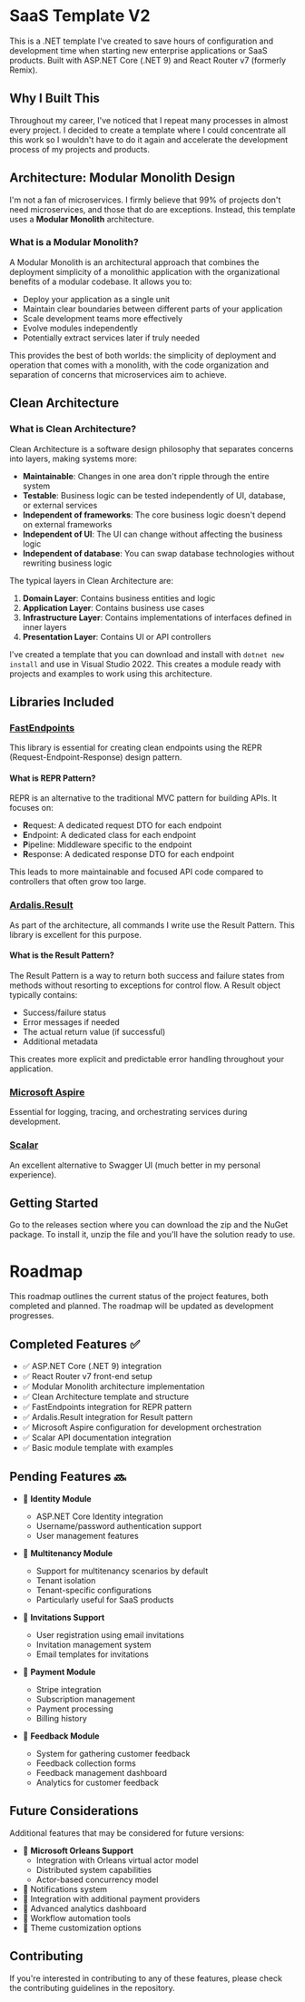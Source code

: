 # SaaS Template V2

This is a .NET template I've created to save hours of configuration and development time when starting new enterprise applications or SaaS products. Built with ASP.NET Core (.NET 9) and React Router v7 (formerly Remix).

## Why I Built This

Throughout my career, I've noticed that I repeat many processes in almost every project. I decided to create a template where I could concentrate all this work so I wouldn't have to do it again and accelerate the development process of my projects and products.

## Architecture: Modular Monolith Design

I'm not a fan of microservices. I firmly believe that 99% of projects don't need microservices, and those that do are exceptions. Instead, this template uses a **Modular Monolith** architecture.

### What is a Modular Monolith?

A Modular Monolith is an architectural approach that combines the deployment simplicity of a monolithic application with the organizational benefits of a modular codebase. It allows you to:

- Deploy your application as a single unit
- Maintain clear boundaries between different parts of your application
- Scale development teams more effectively
- Evolve modules independently
- Potentially extract services later if truly needed

This provides the best of both worlds: the simplicity of deployment and operation that comes with a monolith, with the code organization and separation of concerns that microservices aim to achieve.

## Clean Architecture

### What is Clean Architecture?

Clean Architecture is a software design philosophy that separates concerns into layers, making systems more:

- **Maintainable**: Changes in one area don't ripple through the entire system
- **Testable**: Business logic can be tested independently of UI, database, or external services
- **Independent of frameworks**: The core business logic doesn't depend on external frameworks
- **Independent of UI**: The UI can change without affecting the business logic
- **Independent of database**: You can swap database technologies without rewriting business logic

The typical layers in Clean Architecture are:
1. **Domain Layer**: Contains business entities and logic
2. **Application Layer**: Contains business use cases
3. **Infrastructure Layer**: Contains implementations of interfaces defined in inner layers
4. **Presentation Layer**: Contains UI or API controllers

I've created a template that you can download and install with `dotnet new install` and use in Visual Studio 2022. This creates a module ready with projects and examples to work using this architecture.

## Libraries Included

### [FastEndpoints](https://fast-endpoints.com/)
This library is essential for creating clean endpoints using the REPR (Request-Endpoint-Response) design pattern.

#### What is REPR Pattern?
REPR is an alternative to the traditional MVC pattern for building APIs. It focuses on:
- **R**equest: A dedicated request DTO for each endpoint
- **E**ndpoint: A dedicated class for each endpoint
- **P**ipeline: Middleware specific to the endpoint
- **R**esponse: A dedicated response DTO for each endpoint

This leads to more maintainable and focused API code compared to controllers that often grow too large.

### [Ardalis.Result](https://github.com/ardalis/Result)
As part of the architecture, all commands I write use the Result Pattern. This library is excellent for this purpose.

#### What is the Result Pattern?
The Result Pattern is a way to return both success and failure states from methods without resorting to exceptions for control flow. A Result object typically contains:
- Success/failure status
- Error messages if needed
- The actual return value (if successful)
- Additional metadata

This creates more explicit and predictable error handling throughout your application.

### [Microsoft Aspire](https://learn.microsoft.com/en-us/dotnet/aspire/get-started/aspire-overview)
Essential for logging, tracing, and orchestrating services during development.

### [Scalar](https://github.com/scalar/scalar)
An excellent alternative to Swagger UI (much better in my personal experience).

## Getting Started

Go to the releases section where you can download the zip and the NuGet package. To install it, unzip the file and you'll have the solution ready to use.

# Roadmap

This roadmap outlines the current status of the project features, both completed and planned. The roadmap will be updated as development progresses.

## Completed Features ✅

- ✅ ASP.NET Core (.NET 9) integration
- ✅ React Router v7 front-end setup
- ✅ Modular Monolith architecture implementation
- ✅ Clean Architecture template and structure
- ✅ FastEndpoints integration for REPR pattern
- ✅ Ardalis.Result integration for Result pattern
- ✅ Microsoft Aspire configuration for development orchestration
- ✅ Scalar API documentation integration
- ✅ Basic module template with examples

## Pending Features 🔜

- 🔲 **Identity Module**
  - ASP.NET Core Identity integration
  - Username/password authentication support
  - User management features

- 🔲 **Multitenancy Module**
  - Support for multitenancy scenarios by default
  - Tenant isolation
  - Tenant-specific configurations
  - Particularly useful for SaaS products

- 🔲 **Invitations Support**
  - User registration using email invitations
  - Invitation management system
  - Email templates for invitations

- 🔲 **Payment Module**
  - Stripe integration
  - Subscription management
  - Payment processing
  - Billing history

- 🔲 **Feedback Module**
  - System for gathering customer feedback
  - Feedback collection forms
  - Feedback management dashboard
  - Analytics for customer feedback

## Future Considerations

Additional features that may be considered for future versions:

- 🔲 **Microsoft Orleans Support**
  - Integration with Orleans virtual actor model
  - Distributed system capabilities
  - Actor-based concurrency model
- 🔲 Notifications system
- 🔲 Integration with additional payment providers
- 🔲 Advanced analytics dashboard
- 🔲 Workflow automation tools
- 🔲 Theme customization options

## Contributing

If you're interested in contributing to any of these features, please check the contributing guidelines in the repository.
